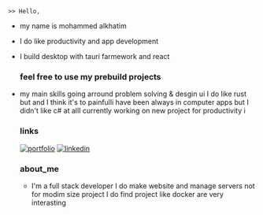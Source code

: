 
    >> Hello,
- my name is mohammed  alkhatim 
- I do like productivity and app development
- I build desktop with tauri farmework and react
    
    
    ### feel free to  use my prebuild projects 
    
- my main skills going arround problem solving & desgin ui I do like rust but and I think it's to painfulli have been always in computer apps but I didn't like c# at allI currently working on new project for productivity i
    ###  links
    [![portfolio](https://img.shields.io/badge/my_portfolio-000?style=for-the-badge&logo=ko-fi&logoColor=white)](https://mohamed-alkhatim.web.app/)
    [![linkedin](https://img.shields.io/badge/linkedin-0A66C2?style=for-the-badge&logo=linkedin&logoColor=white)](https://www.linkedin.com/)

    ###  about_me
   
   - I'm a full stack developer I do make website and manage       servers not for modim size project I do find project like docker
   are very interasting
    
    
